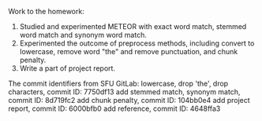 Work to the homework:
1. Studied and experimented METEOR with exact word match, stemmed word match and synonym word match.
2. Experimented the outcome of preprocess methods, including convert to lowercase, remove word "the" and remove punctuation, and chunk penalty.
3. Write a part of project report.
 
The commit identifiers from SFU GitLab: 
lowercase, drop 'the', drop characters, commit ID: 7750df13
add stemmed match, synonym match, commit ID: 8d719fc2
add chunk penalty, commit ID: 104bb0e4
add project report, commit ID: 6000bfb0
add reference, commit ID: 4648ffa3
